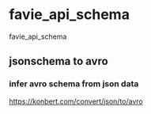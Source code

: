 # favie_api_schema
favie_api_schema


## jsonschema to avro

### infer avro schema from json data

https://konbert.com/convert/json/to/avro

